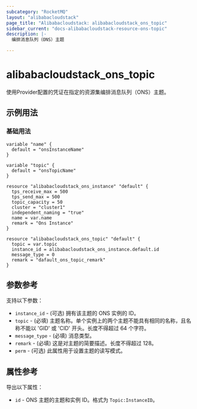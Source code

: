 ```yaml
---
subcategory: "RocketMQ"
layout: "alibabacloudstack"
page_title: "Alibabacloudstack: alibabacloudstack_ons_topic"
sidebar_current: "docs-alibabacloudstack-resource-ons-topic"
description: |-
  编排消息队列（ONS）主题

---
```


# alibabacloudstack_ons_topic

使用Provider配置的凭证在指定的资源集编排消息队列（ONS）主题。


## 示例用法

### 基础用法

```
variable "name" {
  default = "onsInstanceName"
}

variable "topic" {
  default = "onsTopicName"
}

resource "alibabacloudstack_ons_instance" "default" {
  tps_receive_max = 500
  tps_send_max = 500
  topic_capacity = 50
  cluster = "cluster1"
  independent_naming = "true"
  name = var.name
  remark = "Ons Instance"
}

resource "alibabacloudstack_ons_topic" "default" {
  topic = var.topic
  instance_id = alibabacloudstack_ons_instance.default.id
  message_type = 0
  remark = "dafault_ons_topic_remark"
}
```

## 参数参考

支持以下参数：

* `instance_id` - (可选) 拥有该主题的 ONS 实例的 ID。
* `topic` - (必填) 主题名称。单个实例上的两个主题不能具有相同的名称，且名称不能以 'GID' 或 'CID' 开头。长度不得超过 64 个字符。
* `message_type` - (必填) 消息类型。
* `remark` - (必填) 这是对主题的简要描述。长度不得超过 128。
* `perm` - (可选) 此属性用于设置主题的读写模式。

## 属性参考

导出以下属性：

* `id` - ONS 主题的主题和实例 ID。格式为 `Topic:InstanceID`。